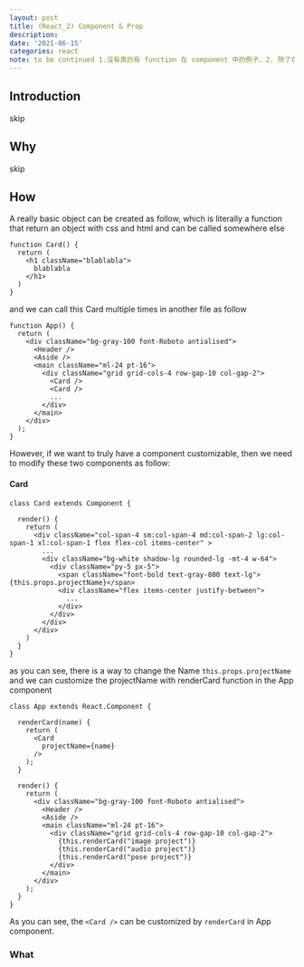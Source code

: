 ```yaml
---
layout: post
title: (React_2) Component & Prop
description:
date: '2021-06-15'
categories: react
note: to be continued 1.沒有真的有 function 在 component 中的例子、2. 除了在 parent 層 import，也可以用 reactDOM 塞進去
---
```


## Introduction
skip

## Why
skip

## How

A really basic object can be created as follow, which is literally a function that return an object with css and html and can be called somewhere else
```
function Card() {
  return (
    <h1 className="blablabla">
      blablabla
    </h1>
  )
}
```
and we can call this Card multiple times in another file as follow
```
function App() {
  return (
    <div className="bg-gray-100 font-Roboto antialised">
      <Header />
      <Aside />
      <main className="ml-24 pt-16">
        <div className="grid grid-cols-4 row-gap-10 col-gap-2">
          <Card />
          <Card />
          ...
        </div>
      </main>
    </div>
  );
}
```
However, if we want to truly have a component customizable, then we need to modify these two components as follow:

#### Card
```
class Card extends Component {

  render() {
    return (
      <div className="col-span-4 sm:col-span-4 md:col-span-2 lg:col-span-1 xl:col-span-1 flex flex-col items-center" >
        ...
        <div className="bg-white shadow-lg rounded-lg -mt-4 w-64">
          <div className="py-5 px-5">
            <span className="font-bold text-gray-800 text-lg">{this.props.projectName}</span>
            <div className="flex items-center justify-between">
              ...
            </div>
          </div>
        </div>
      </div>
    )
  }
}
```
as you can see, there is a way to change the Name `this.props.projectName` and we can customize the projectName with renderCard function in the App component
```
class App extends React.Component {

  renderCard(name) {
    return (
      <Card
        projectName={name}
      />
    );
  }

  render() {
    return (
      <div className="bg-gray-100 font-Roboto antialised">
        <Header />
        <Aside />
        <main className="ml-24 pt-16">
          <div className="grid grid-cols-4 row-gap-10 col-gap-2">
            {this.renderCard("image project")}
            {this.renderCard("audio project")}
            {this.renderCard("pose project")}
          </div>
        </main>
      </div>
    );
  }
}
```
As you can see, the `<Card />` can be customized by `renderCard` in App component.

### What

